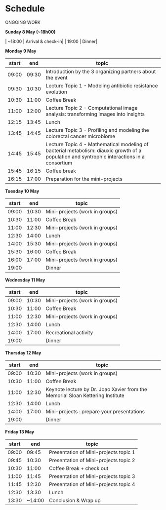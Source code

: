 # Schedule
ONGOING WORK


**Sunday 8 May (~18h00)**

| ~18:00  | Arrival & check-in|
| 19:00   | Dinner|

**Monday 9 May**

| start 	| end   	| topic   	|
|-------	|-------	|---------	|
| 09:00 	| 09:30 	| Introduction by the 3 organizing partners about the event 	|
| 09:30   | 10:30   | Lecture Topic 1 - Modeling antibiotic resistance evolution  |
| 10:30   | 11:00   | Coffee Break  |
| 11:00   | 12:00   | Lecture Topic 2 - Computational image analysis: transforming images into insights |
| 12:15   | 13:45   | Lunch |
| 13:45   | 14:45   | Lecture Topic 3 - Profiling and modeling the colorectal cancer microbiome |
| 14:45   | 15:45   | Lecture Topic 4 - Mathematical modeling of bacterial metabolism: diauxic growth of a population and syntrophic interactions in a consortium |
| 15:45   | 16:15   | Coffee break  |
| 16:15   | 17:00   | Preparation for the mini-projects |


**Tuesday 10 May**

| start 	| end   	| topic   	|
|-------	|-------	|---------	|
| 09:00 	| 10:30	| Mini-projects (work in groups)	|
| 10:30   | 11:00   | Coffee Break  |
| 11:00 	| 12:30	| Mini-projects (work in groups)	|
| 12:30   | 14:00   | Lunch |
| 14:00 	| 15:30	| Mini-projects (work in groups)	|
| 15:30   | 16:00   | Coffee Break  |
| 16:00 	| 17:00	| Mini-projects (work in groups)	|
| 19:00   |   | Dinner|

**Wednesday 11 May**

| start 	| end   	| topic   	|
|-------	|-------	|---------	|
| 09:00 	| 10:30	| Mini-projects (work in groups)	|
| 10:30   | 11:00   | Coffee Break  |
| 11:00 	| 12:30	| Mini-projects (work in groups)	|
| 12:30   | 14:00   | Lunch |
| 14:00   | 17:00   | Recreational activity |
| 19:00   |   | Dinner|


**Thursday 12 May**

| start 	| end   	| topic   	|
|-------	|-------	|---------	|
| 09:00 	| 10:30	| Mini-projects (work in groups)	|
| 10:30   | 11:00   | Coffee Break  |
| 11:00 	| 12:30	| Keynote lecture by Dr. Joao Xavier from the Memorial Sloan Kettering Institute	|
| 12:30   | 14:00   | Lunch |
| 14:00| 17:00 |  Mini-projects : prepare your presentations  |
| 19:00   |   | Dinner|

**Friday 13 May**

| start 	| end   	| topic   	|
|-------	|-------	|---------	|
| 09:00 	| 09:45	| Presentation of Mini-projects topic 1	|
| 09:45 	| 10:30	| Presentation of Mini-projects topic 2	|
| 10:30   | 11:00   | Coffee Break + check out |
| 11:00 	| 11:45	| Presentation of Mini-projects topic 3	|
| 11:45 	| 12:30	| Presentation of Mini-projects topic 4	|
| 12:30   | 13:30   | Lunch |
| 13:30   | ~14:00   | Conclusion & Wrap up |

